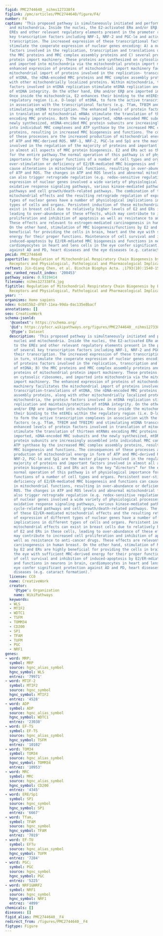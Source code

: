 ```yaml
---
figid: PMC2744640__nihms127338f4
figlink: /pmc/articles/PMC2744640/figure/F4/
number: F4
caption: 'This proposed pathway is simultaneously initiated and performed within nuclei
  and mitochondria. Inside the nuclei, the E2-activated ERα and/or ERβ bind to the
  EREs and other relevant regulatory elements present in the promoter regions of several
  key transcription factors including NRF-1, NRF-2 and PGC-lα and activates their
  transcription. The increased expression of these transcriptional factors, in turn,
  stimulate the cooperate expression of nuclear genes encoding: A) a number of proteins
  factors involved in the replication, transcription and translations of mtDNA; B)
  the MRC proteins and MRC complex assembly proteins and C) several proteins of mitochondrial
  protein import machinery. These proteins are synthesized on cytosolic ribosomes,
  and imported into mitochondria via the mitochondrial protein import machinery. The
  enhanced expression of proteins of mitochondrial import machinery facilitates the
  mitochondrial import of proteins involved in the replication- transcription-translations
  of mtDNA, the nDNA-encoded MRC proteins and MRC complex assembly proteins, along
  with other mitochondrially localized proteins. Within mitochondria, the protein
  factors involved in mtDNA replication stimulate mtDNA replication and maintain/protection
  of mtDNA integrity. On the other hand, ERα and/or ERβ are imported into mitochondria.
  Once inside the mitochondria, E2 enhances their binding to the mtEREs within the
  regulatory region (i.e. D-loop) of mtDNA, to form the active transcription complexes
  in association with the transcriptional factors (e.g. Tfam, TFBIM and TFBIIM) and
  stimulating mtDNA transcription. The enhanced levels of protein factors involved
  in translation of mitochondrial mRNAs stimulate the translation of thirteen mtRNAs
  encoding MRC proteins. Both the newly imported, nDNA-encoded MRC subunits and the
  newly synthesized, mtDNA-encided MRC protein subunits are increasingly assembled
  into individual MRC complexes and ATP synthase by the increased MRC complex assembly
  proteins, resulting in increased MRC biogenesis and functions. The consequences
  of these processes are the increased production of mitochondrial energy in form
  of ATP and MRC-derived ROS. NRF-1, NRF-2, PGC-lα and Sp1 are the master players
  involved in the regulation of the majority of proteins and important factors involved
  in almost all aspects of MRC protein biogenesis. E2 and ERs act as the key “directors”
  for the entire pathway.The normal operation of this pathway is of physiological
  importance for the proper functions of a number of cell types and organs. Persistent
  over-stimulation or deficiency of E2/ER-mediated MRC biogenesis and functions can
  cause alterations in mitochondrial functions, resulting in over-abundance or deficiency
  of ATP and ROS. The changes in ATP and ROS levels and abnormal mitochondrial functions
  can also trigger retrograde regulation (e.g. redox-sensitive regulation) of the
  expression of nuclear genes involved a wide variety of physiological processes including
  oxidative response signaling pathways, various kinase-mediated pathways, cell cycle-related
  pathways and cell growth/death-related pathways. The combination of these E2/ER-mediated
  mitochondrial effects and the resulting retrograde regulation of expression of different
  types of nuclear genes have a number of physiological implications in different
  types of cells and organs. Persistent induction of these mitochondrial effects can
  exist in breast cells due to relatively higher levels of E2 and ERs in these cells,
  leading to over-abundance of these effects, which may contribute to increased cell
  proliferation and inhibition of apoptosis as well as resistance to anti-cancer drugs.
  These effects are relevant to estrogen-mediated carcinogenesis in human breast.
  On the other hand, stimulation of MRC biogenesis/functions by E2 and ERs are highly
  beneficial for providing the cells in brain, heart and the eye with sufficient MRC-derived
  energy for their proper functions. Maintenance of cell survival and inhibition of
  induced-apoptosis by E2/ER-mdiated MRC biogenesis and functions in neurons in brain,
  cardiomyocytes in heart and lens cells in the eye confer significant protection
  against AD and PD, heart diseases and the eye diseases (e.g. cataract formation).'
pmcid: PMC2744640
papertitle: Regulation of Mitochondrial Respiratory Chain Biogenesis by Estrogens/Estrogen
  Receptors and Physiological, Pathological and Pharmacological Implications.
reftext: Jin-Qiang Chen, et al. Biochim Biophys Acta. ;1793(10):1540-1570.
pmc_ranked_result_index: '200453'
pathway_score: 0.9319414
filename: nihms127338f4.jpg
figtitle: Regulation of Mitochondrial Respiratory Chain Biogenesis by Estrogens/Estrogen
  Receptors and Physiological, Pathological and Pharmacological Implications
year: ''
organisms: Homo sapiens
ndex: 6cb815b2-df07-11ea-99da-0ac135e8bacf
annotations: []
seo: CreativeWork
schema-jsonld:
  '@context': https://schema.org/
  '@id': https://pfocr.wikipathways.org/figures/PMC2744640__nihms127338f4.html
  '@type': Dataset
  description: 'This proposed pathway is simultaneously initiated and performed within
    nuclei and mitochondria. Inside the nuclei, the E2-activated ERα and/or ERβ bind
    to the EREs and other relevant regulatory elements present in the promoter regions
    of several key transcription factors including NRF-1, NRF-2 and PGC-lα and activates
    their transcription. The increased expression of these transcriptional factors,
    in turn, stimulate the cooperate expression of nuclear genes encoding: A) a number
    of proteins factors involved in the replication, transcription and translations
    of mtDNA; B) the MRC proteins and MRC complex assembly proteins and C) several
    proteins of mitochondrial protein import machinery. These proteins are synthesized
    on cytosolic ribosomes, and imported into mitochondria via the mitochondrial protein
    import machinery. The enhanced expression of proteins of mitochondrial import
    machinery facilitates the mitochondrial import of proteins involved in the replication-
    transcription-translations of mtDNA, the nDNA-encoded MRC proteins and MRC complex
    assembly proteins, along with other mitochondrially localized proteins. Within
    mitochondria, the protein factors involved in mtDNA replication stimulate mtDNA
    replication and maintain/protection of mtDNA integrity. On the other hand, ERα
    and/or ERβ are imported into mitochondria. Once inside the mitochondria, E2 enhances
    their binding to the mtEREs within the regulatory region (i.e. D-loop) of mtDNA,
    to form the active transcription complexes in association with the transcriptional
    factors (e.g. Tfam, TFBIM and TFBIIM) and stimulating mtDNA transcription. The
    enhanced levels of protein factors involved in translation of mitochondrial mRNAs
    stimulate the translation of thirteen mtRNAs encoding MRC proteins. Both the newly
    imported, nDNA-encoded MRC subunits and the newly synthesized, mtDNA-encided MRC
    protein subunits are increasingly assembled into individual MRC complexes and
    ATP synthase by the increased MRC complex assembly proteins, resulting in increased
    MRC biogenesis and functions. The consequences of these processes are the increased
    production of mitochondrial energy in form of ATP and MRC-derived ROS. NRF-1,
    NRF-2, PGC-lα and Sp1 are the master players involved in the regulation of the
    majority of proteins and important factors involved in almost all aspects of MRC
    protein biogenesis. E2 and ERs act as the key “directors” for the entire pathway.The
    normal operation of this pathway is of physiological importance for the proper
    functions of a number of cell types and organs. Persistent over-stimulation or
    deficiency of E2/ER-mediated MRC biogenesis and functions can cause alterations
    in mitochondrial functions, resulting in over-abundance or deficiency of ATP and
    ROS. The changes in ATP and ROS levels and abnormal mitochondrial functions can
    also trigger retrograde regulation (e.g. redox-sensitive regulation) of the expression
    of nuclear genes involved a wide variety of physiological processes including
    oxidative response signaling pathways, various kinase-mediated pathways, cell
    cycle-related pathways and cell growth/death-related pathways. The combination
    of these E2/ER-mediated mitochondrial effects and the resulting retrograde regulation
    of expression of different types of nuclear genes have a number of physiological
    implications in different types of cells and organs. Persistent induction of these
    mitochondrial effects can exist in breast cells due to relatively higher levels
    of E2 and ERs in these cells, leading to over-abundance of these effects, which
    may contribute to increased cell proliferation and inhibition of apoptosis as
    well as resistance to anti-cancer drugs. These effects are relevant to estrogen-mediated
    carcinogenesis in human breast. On the other hand, stimulation of MRC biogenesis/functions
    by E2 and ERs are highly beneficial for providing the cells in brain, heart and
    the eye with sufficient MRC-derived energy for their proper functions. Maintenance
    of cell survival and inhibition of induced-apoptosis by E2/ER-mdiated MRC biogenesis
    and functions in neurons in brain, cardiomyocytes in heart and lens cells in the
    eye confer significant protection against AD and PD, heart diseases and the eye
    diseases (e.g. cataract formation).'
  license: CC0
  name: CreativeWork
  creator:
    '@type': Organization
    name: WikiPathways
  keywords:
  - WLS
  - MTIF2
  - WDTC1
  - TSFM
  - TOMM34
  - CD200
  - SP1
  - TFAM
  - TUFM
  - PGC
  - NRF1
genes:
- word: MRP;
  symbol: MRP
  source: hgnc_alias_symbol
  hgnc_symbol: WLS
  entrez: '79971'
- word: MTIF-2
  symbol: MTIF2
  source: hgnc_symbol
  hgnc_symbol: MTIF2
  entrez: '4528'
- word: ADP
  symbol: ADP
  source: hgnc_alias_symbol
  hgnc_symbol: WDTC1
  entrez: '23038'
- word: EF-TS
  symbol: EF-TS
  source: hgnc_alias_symbol
  hgnc_symbol: TSFM
  entrez: '10102'
- word: TOM34
  symbol: TOM34
  source: hgnc_alias_symbol
  hgnc_symbol: TOMM34
  entrez: '10953'
- word: MRC
  symbol: MRC
  source: hgnc_alias_symbol
  hgnc_symbol: CD200
  entrez: '4345'
- word: ERE/Sp1
  symbol: SP1
  source: hgnc_symbol
  hgnc_symbol: SP1
  entrez: '6667'
- word: Tfam,
  symbol: TFAM
  source: hgnc_symbol
  hgnc_symbol: TFAM
  entrez: '7019'
- word: EF-TU
  symbol: EFTu
  source: hgnc_alias_symbol
  hgnc_symbol: TUFM
  entrez: '7284'
- word: PGC;
  symbol: PGC
  source: hgnc_symbol
  hgnc_symbol: PGC
  entrez: '5225'
- word: NRF1&NRF2
  symbol: NRF1
  source: hgnc_symbol
  hgnc_symbol: NRF1
  entrez: '4899'
chemicals: []
diseases: []
figid_alias: PMC2744640__F4
redirect_from: /figures/PMC2744640__F4
figtype: Figure
---
```

